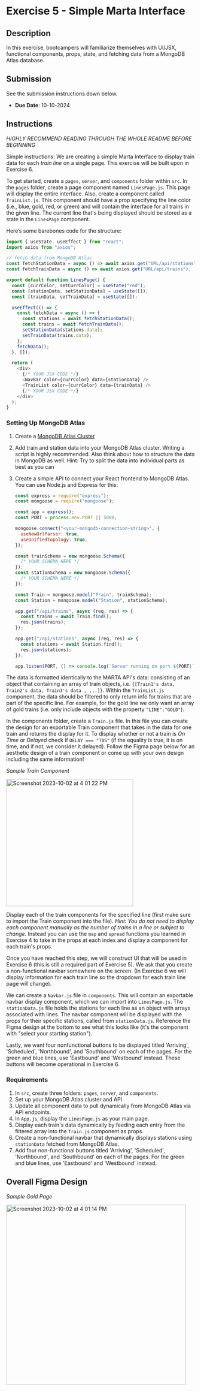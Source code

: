 # Exercise 5 - Simple Marta Interface

## Description

In this exercise, bootcampers will familiarize themselves with UI/JSX, functional components, props, state, and fetching data from a MongoDB Atlas database.

## Submission

See the submission instructions down below.

- **Due Date**: 10-10-2024

## Instructions

_HIGHLY RECOMMEND READING THROUGH THE WHOLE README BEFORE BEGINNING_

Simple instructions: We are creating a simple Marta Interface to display train data for each _train line_ on a single page. This exercise will be built upon in Exercise 6.

To get started, create a `pages`, `server`, and `components` folder within `src`. In the `pages` folder, create a page component named `LinesPage.js`. This page will display the entire interface. Also, create a component called `TrainList.js`. This component should have a prop specifying the line color (i.e., blue, gold, red, or green) and will contain the interface for all trains in the given line. The current line that's being displayed should be stored as a state in the `LinesPage` component.

Here’s some barebones code for the structure:

```js
import { useState, useEffect } from "react";
import axios from "axios";

// fetch data from MongoDB Atlas
const fetchStationData = async () => await axios.get("URL/api/stations");
const fetchTrainData = async () => await axios.get("URL/api/trains");

export default function LinesPage() {
  const [currColor, setCurrColor] = useState("red");
  const [stationData, setStationData] = useState([]);
  const [trainData, setTrainData] = useState([]);

  useEffect(() => {
    const fetchData = async () => {
      const stations = await fetchStationData();
      const trains = await fetchTrainData();
      setStationData(stations.data);
      setTrainData(trains.data);
    };
    fetchData();
  }, []);

  return (
    <div>
      {/* YOUR JSX CODE */}
      <NavBar color={currColor} data={stationData} />
      <TrainList color={currColor} data={trainData} />
      {/* YOUR JSX CODE */}
    </div>
  );
}
```

### Setting Up MongoDB Atlas

1. Create a [MongoDB Atlas Cluster](https://www.mongodb.com/docs/atlas/getting-started/)
2. Add train and station data into your MongoDB Atlas cluster. Writing a script is highly recommended. Also think about how to structure the data in MongoDB as well. Hint: Try to split the data into individual parts as best as you can
3. Create a simple API to connect your React frontend to MongoDB Atlas. You can use Node.js and Express for this:

   ```js
   const express = require("express");
   const mongoose = require("mongoose");

   const app = express();
   const PORT = process.env.PORT || 5000;

   mongoose.connect("<your-mongodb-connection-string>", {
     useNewUrlParser: true,
     useUnifiedTopology: true,
   });

   const trainSchema = new mongoose.Schema({
     /* YOUR SCHEMA HERE */
   });
   const stationSchema = new mongoose.Schema({
     /* YOUR SCHEMA HERE */
   });

   const Train = mongoose.model("Train", trainSchema);
   const Station = mongoose.model("Station", stationSchema);

   app.get("/api/trains", async (req, res) => {
     const trains = await Train.find();
     res.json(trains);
   });

   app.get("/api/stations", async (req, res) => {
     const stations = await Station.find();
     res.json(stations);
   });

   app.listen(PORT, () => console.log(`Server running on port ${PORT}`));
   ```

The data is formatted identically to the MARTA API's data: consisting of an object that containing an array of train objects, i.e. `{[Train1's data, Train2's data, Train3's data , ...]}`. Within the `TrainList.js` component, the data should be filtered to only return info for trains that are part of the specific line. For example, for the gold line we only want an array of gold trains (i.e. only include objects with the property `"LINE":"GOLD"`).

In the components folder, create a `Train.js` file. In this file you can create the design for an exportable Train component that takes in the data for one train and returns the display for it. To display whether or not a train is _On Time_ or _Delayed_ check if `DELAY === "T0S"` (if the equality is true, it is on time, and if not, we consider it delayed). Follow the Figma page below for an aesthetic design of a train component or come up with your own design including the same information!

_Sample Train Component_

<img width="339" alt="Screenshot 2023-10-02 at 4 01 22 PM" src="https://github.com/BoG-Dev-Bootcamp-F23/bootcamp-f23/assets/113480497/07c16887-f509-41e0-bbf2-759946143c91">

Display each of the train components for the specified line (first make sure to import the Train component into the file). _Hint: You do not need to display each component manually as the number of trains in a line or subject to change._ Instead you can use the `map` and `spread` functions you learned in Exercise 4 to take in the props at each index and display a component for each train's props.

Once you have reached this step, we will construct UI that will be used in Exercise 6 (this is still a required part of Exercise 5). We ask that you create a non-functional navbar somewhere on the screen. (In Exercise 6 we will display information for each train line so the dropdown for each train line page will change).

We can create a `Navbar.js` file in `components`. This will contain an exportable navbar display component, which we can import into `LinesPage.js`. The `stationData.js` file holds the stations for each line as an object with arrays associated with lines. The navbar component will be displayed with the props for their specific stations, called from `stationData.js`. Reference the Figma design at the bottom to see what this looks like (it's the component with "select your starting station").

Lastly, we want four nonfunctional buttons to be displayed titled 'Arriving', 'Scheduled', 'Northbound', and 'Southbound' on each of the pages. For the green and blue lines, use 'Eastbound' and 'Westbound' instead. These buttons will become operational in Exercise 6.

### Requirements

1. In `src`, create three folders: `pages`, `server`, and `components`.
2. Set up your MongoDB Atlas cluster and API
3. Update all component data to pull dynamically from MongoDB Atlas via API endpoints.
4. In `App.js`, display the `LinesPage.js` as your main page.
5. Display each train's data dynamically by feeding each entry from the filtered array into the `Train.js` component as props.
6. Create a non-functional navbar that dynamically displays stations using `stationData` fetched from MongoDB Atlas.
7. Add four non-functional buttons titled 'Arriving', 'Scheduled', 'Northbound', and 'Southbound' on each of the pages. For the green and blue lines, use 'Eastbound' and 'Westbound' instead.

## Overall Figma Design

_Sample Gold Page_

<img width="480" alt="Screenshot 2023-10-02 at 4 01 14 PM" src="https://github.com/BoG-Dev-Bootcamp-F23/bootcamp-f23/assets/113480497/10278e35-c7a6-4480-94ce-9a06a39d6ecd">
